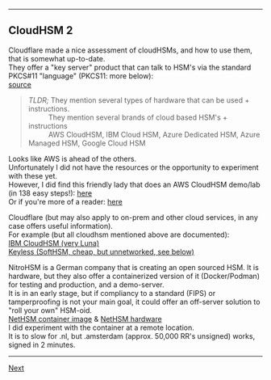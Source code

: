 ----------------------
## CloudHSM 2
Cloudflare made a nice assessment of cloudHSMs, and how to use them,
that is somewhat up-to-date.\
They offer a "key server" product that can talk to HSM's via the
standard PKCS#11 "language" (PKCS11: more below):\
[source](https://developers.cloudflare.com/ssl/keyless-ssl/hardware-security-modules)
>*TLDR;* They mention several types of hardware that can be used + instructions.\
>          They mention several brands of cloud based HSM\'s + instructions\
>          AWS CloudHSM, IBM Cloud HSM, Azure Dedicated HSM, Azure Managed HSM, Google Cloud HSM

Looks like AWS is ahead of the others.\
Unfortunately I did not have the resources or the opportunity to experiment
with these yet.\
However, I did find this friendly lady that does an AWS CloudHSM demo/lab (in 138 easy steps!):
[here](https://www.youtube.com/watch?v=Y6agOjSWAKU)\
Or if you're more of a reader:
[here](https://docs.aws.amazon.com/cloudhsm/latest/userguide/introduction.html)

Cloudflare (but may also apply to on-prem and other cloud services, in
any case offers useful information).\
For example (but all cloudhsm mentioned above are documented):\
[IBM CloudHSM (very Luna)](https://developers.cloudflare.com/ssl/keyless-ssl/hardware-security-modules/ibm-cloud-hsm/)\
[Keyless (SoftHSM, cheap, but unnetworked, see below)](https://developers.cloudflare.com/ssl/keyless-ssl/hardware-security-modules/softhsmv2/)

NitroHSM is a German company that is creating an open sourced HSM. It is
hardware, but they also offer a containerized version of it (Docker/Podman)
for testing and production, and a demo-server.\
It is in an early stage, but if compliancy to a standard (FIPS) or
tamperproofing is not your main goal, it could offer an off-server
solution to "roll your own" HSM-oid.\
[NetHSM container image](https://hub.docker.com/r/nitrokey/nethsm) &
[NetHSM hardware](https://www.nitrokey.com/products/nethsm)\
I did experiment with the container at a remote location.\
It is to slow for .nl, but .amsterdam (approx. 50,000 RR's unsigned) works, signed in 2 minutes.

-------------------
[Next](https://github.com/niek-sidn/hsm_workshop/blob/main/Slide14.md)
